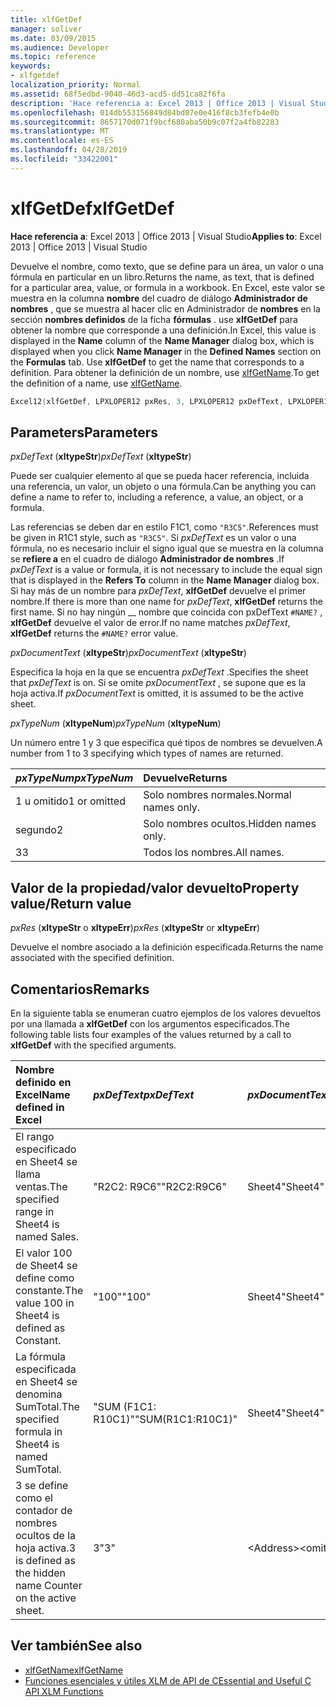 ```yaml
---
title: xlfGetDef
manager: soliver
ms.date: 03/09/2015
ms.audience: Developer
ms.topic: reference
keywords:
- xlfgetdef
localization_priority: Normal
ms.assetid: 68f5edbd-9040-46d3-acd5-dd51ca82f6fa
description: 'Hace referencia a: Excel 2013 | Office 2013 | Visual Studio'
ms.openlocfilehash: 014db553156849d84bd07e0e416f8cb3fefb4e0b
ms.sourcegitcommit: 8657170d071f9bcf680aba50b9c07f2a4fb82283
ms.translationtype: MT
ms.contentlocale: es-ES
ms.lasthandoff: 04/28/2019
ms.locfileid: "33422001"
---
```

# <a name="xlfgetdef"></a><span data-ttu-id="2a491-104">xlfGetDef</span><span class="sxs-lookup"><span data-stu-id="2a491-104">xlfGetDef</span></span>

<span data-ttu-id="2a491-105">**Hace referencia a**: Excel 2013 | Office 2013 | Visual Studio</span><span class="sxs-lookup"><span data-stu-id="2a491-105">**Applies to**: Excel 2013 | Office 2013 | Visual Studio</span></span> 
  
<span data-ttu-id="2a491-106">Devuelve el nombre, como texto, que se define para un área, un valor o una fórmula en particular en un libro.</span><span class="sxs-lookup"><span data-stu-id="2a491-106">Returns the name, as text, that is defined for a particular area, value, or formula in a workbook.</span></span> <span data-ttu-id="2a491-107">En Excel, este valor se muestra en la columna **nombre** del cuadro de diálogo **Administrador de nombres** , que se muestra al hacer clic en Administrador de **nombres** en la sección **nombres definidos** de la ficha **fórmulas** . use **xlfGetDef** para obtener la nombre que corresponde a una definición.</span><span class="sxs-lookup"><span data-stu-id="2a491-107">In Excel, this value is displayed in the **Name** column of the **Name Manager** dialog box, which is displayed when you click **Name Manager** in the **Defined Names** section on the **Formulas** tab. Use **xlfGetDef** to get the name that corresponds to a definition.</span></span> <span data-ttu-id="2a491-108">Para obtener la definición de un nombre, use [xlfGetName](xlfgetname.md).</span><span class="sxs-lookup"><span data-stu-id="2a491-108">To get the definition of a name, use [xlfGetName](xlfgetname.md).</span></span>
  
```cpp
Excel12(xlfGetDef, LPXLOPER12 pxRes, 3, LPXLOPER12 pxDefText, LPXLOPER12 pxDocumentText, LPXLOPER12 pxTypeNum);
```

## <a name="parameters"></a><span data-ttu-id="2a491-109">Parameters</span><span class="sxs-lookup"><span data-stu-id="2a491-109">Parameters</span></span>

<span data-ttu-id="2a491-110">_pxDefText_ (**xltypeStr**)</span><span class="sxs-lookup"><span data-stu-id="2a491-110">_pxDefText_ (**xltypeStr**)</span></span>
  
<span data-ttu-id="2a491-111">Puede ser cualquier elemento al que se pueda hacer referencia, incluida una referencia, un valor, un objeto o una fórmula.</span><span class="sxs-lookup"><span data-stu-id="2a491-111">Can be anything you can define a name to refer to, including a reference, a value, an object, or a formula.</span></span>
  
<span data-ttu-id="2a491-112">Las referencias se deben dar en estilo F1C1, como `"R3C5"`.</span><span class="sxs-lookup"><span data-stu-id="2a491-112">References must be given in R1C1 style, such as  `"R3C5"`.</span></span> <span data-ttu-id="2a491-113">Si _pxDefText_ es un valor o una fórmula, no es necesario incluir el signo igual que se muestra en la columna se **refiere a** en el cuadro de diálogo **Administrador de nombres** .</span><span class="sxs-lookup"><span data-stu-id="2a491-113">If  _pxDefText_ is a value or formula, it is not necessary to include the equal sign that is displayed in the **Refers To** column in the **Name Manager** dialog box.</span></span> <span data-ttu-id="2a491-114">Si hay más de un nombre para _pxDefText_, **xlfGetDef** devuelve el primer nombre.</span><span class="sxs-lookup"><span data-stu-id="2a491-114">If there is more than one name for  _pxDefText_, **xlfGetDef** returns the first name.</span></span> <span data-ttu-id="2a491-115">Si no hay ningún __ nombre que coincida con pxDefText `#NAME?` , **xlfGetDef** devuelve el valor de error.</span><span class="sxs-lookup"><span data-stu-id="2a491-115">If no name matches  _pxDefText_, **xlfGetDef** returns the  `#NAME?` error value.</span></span> 
  
<span data-ttu-id="2a491-116">_pxDocumentText_ (**xltypeStr**)</span><span class="sxs-lookup"><span data-stu-id="2a491-116">_pxDocumentText_ (**xltypeStr**)</span></span>
  
<span data-ttu-id="2a491-117">Especifica la hoja en la que se encuentra _pxDefText_ .</span><span class="sxs-lookup"><span data-stu-id="2a491-117">Specifies the sheet that  _pxDefText_ is on.</span></span> <span data-ttu-id="2a491-118">Si se omite _pxDocumentText_ , se supone que es la hoja activa.</span><span class="sxs-lookup"><span data-stu-id="2a491-118">If  _pxDocumentText_ is omitted, it is assumed to be the active sheet.</span></span> 
  
<span data-ttu-id="2a491-119">_pxTypeNum_ (**xltypeNum**)</span><span class="sxs-lookup"><span data-stu-id="2a491-119">_pxTypeNum_ (**xltypeNum**)</span></span>
  
<span data-ttu-id="2a491-120">Un número entre 1 y 3 que especifica qué tipos de nombres se devuelven.</span><span class="sxs-lookup"><span data-stu-id="2a491-120">A number from 1 to 3 specifying which types of names are returned.</span></span>
  
|<span data-ttu-id="2a491-121">**_pxTypeNum_**</span><span class="sxs-lookup"><span data-stu-id="2a491-121">**_pxTypeNum_**</span></span>|<span data-ttu-id="2a491-122">**Devuelve**</span><span class="sxs-lookup"><span data-stu-id="2a491-122">**Returns**</span></span>|
|:-----|:-----|
|<span data-ttu-id="2a491-123">1 u omitido</span><span class="sxs-lookup"><span data-stu-id="2a491-123">1 or omitted</span></span>  <br/> |<span data-ttu-id="2a491-124">Solo nombres normales.</span><span class="sxs-lookup"><span data-stu-id="2a491-124">Normal names only.</span></span>  <br/> |
|<span data-ttu-id="2a491-125">segundo</span><span class="sxs-lookup"><span data-stu-id="2a491-125">2</span></span>  <br/> |<span data-ttu-id="2a491-126">Solo nombres ocultos.</span><span class="sxs-lookup"><span data-stu-id="2a491-126">Hidden names only.</span></span>  <br/> |
|<span data-ttu-id="2a491-127">3</span><span class="sxs-lookup"><span data-stu-id="2a491-127">3</span></span>  <br/> |<span data-ttu-id="2a491-128">Todos los nombres.</span><span class="sxs-lookup"><span data-stu-id="2a491-128">All names.</span></span>  <br/> |
   
## <a name="property-valuereturn-value"></a><span data-ttu-id="2a491-129">Valor de la propiedad/valor devuelto</span><span class="sxs-lookup"><span data-stu-id="2a491-129">Property value/Return value</span></span>

 <span data-ttu-id="2a491-130">_pxRes_ (**xltypeStr** o **xltypeErr**)</span><span class="sxs-lookup"><span data-stu-id="2a491-130">_pxRes_ (**xltypeStr** or **xltypeErr**)</span></span>
  
<span data-ttu-id="2a491-131">Devuelve el nombre asociado a la definición especificada.</span><span class="sxs-lookup"><span data-stu-id="2a491-131">Returns the name associated with the specified definition.</span></span>
  
## <a name="remarks"></a><span data-ttu-id="2a491-132">Comentarios</span><span class="sxs-lookup"><span data-stu-id="2a491-132">Remarks</span></span>

<span data-ttu-id="2a491-133">En la siguiente tabla se enumeran cuatro ejemplos de los valores devueltos por una llamada a **xlfGetDef** con los argumentos especificados.</span><span class="sxs-lookup"><span data-stu-id="2a491-133">The following table lists four examples of the values returned by a call to **xlfGetDef** with the specified arguments.</span></span> 
  
|<span data-ttu-id="2a491-134">**Nombre definido en Excel**</span><span class="sxs-lookup"><span data-stu-id="2a491-134">**Name defined in Excel**</span></span>|<span data-ttu-id="2a491-135">**_pxDefText_**</span><span class="sxs-lookup"><span data-stu-id="2a491-135">**_pxDefText_**</span></span>|<span data-ttu-id="2a491-136">**_pxDocumentText_**</span><span class="sxs-lookup"><span data-stu-id="2a491-136">**_pxDocumentText_**</span></span>|<span data-ttu-id="2a491-137">**_pxTypeNum_**</span><span class="sxs-lookup"><span data-stu-id="2a491-137">**_pxTypeNum_**</span></span>|<span data-ttu-id="2a491-138">**Valor deVuelto**</span><span class="sxs-lookup"><span data-stu-id="2a491-138">**Value Returned**</span></span>|
|:-----|:-----|:-----|:-----|:-----|
|<span data-ttu-id="2a491-139">El rango especificado en Sheet4 se llama ventas.</span><span class="sxs-lookup"><span data-stu-id="2a491-139">The specified range in Sheet4 is named Sales.</span></span>  <br/> |<span data-ttu-id="2a491-140">"R2C2: R9C6"</span><span class="sxs-lookup"><span data-stu-id="2a491-140">"R2C2:R9C6"</span></span>  <br/> |<span data-ttu-id="2a491-141">Sheet4</span><span class="sxs-lookup"><span data-stu-id="2a491-141">"Sheet4"</span></span>  <br/> |<span data-ttu-id="2a491-142">\<Address\></span><span class="sxs-lookup"><span data-stu-id="2a491-142">\<omitted\></span></span>  <br/> |<span data-ttu-id="2a491-143">Lín</span><span class="sxs-lookup"><span data-stu-id="2a491-143">"Sales"</span></span>  <br/> |
|<span data-ttu-id="2a491-144">El valor 100 de Sheet4 se define como constante.</span><span class="sxs-lookup"><span data-stu-id="2a491-144">The value 100 in Sheet4 is defined as Constant.</span></span>  <br/> |<span data-ttu-id="2a491-145">"100"</span><span class="sxs-lookup"><span data-stu-id="2a491-145">"100"</span></span>  <br/> |<span data-ttu-id="2a491-146">Sheet4</span><span class="sxs-lookup"><span data-stu-id="2a491-146">"Sheet4"</span></span>  <br/> |<span data-ttu-id="2a491-147">\<Address\></span><span class="sxs-lookup"><span data-stu-id="2a491-147">\<omitted\></span></span>  <br/> |<span data-ttu-id="2a491-148">Constante</span><span class="sxs-lookup"><span data-stu-id="2a491-148">"Constant"</span></span>  <br/> |
|<span data-ttu-id="2a491-149">La fórmula especificada en Sheet4 se denomina SumTotal.</span><span class="sxs-lookup"><span data-stu-id="2a491-149">The specified formula in Sheet4 is named SumTotal.</span></span>  <br/> |<span data-ttu-id="2a491-150">"SUM (F1C1: R10C1)"</span><span class="sxs-lookup"><span data-stu-id="2a491-150">"SUM(R1C1:R10C1)"</span></span>  <br/> |<span data-ttu-id="2a491-151">Sheet4</span><span class="sxs-lookup"><span data-stu-id="2a491-151">"Sheet4"</span></span>  <br/> |<span data-ttu-id="2a491-152">\<Address\></span><span class="sxs-lookup"><span data-stu-id="2a491-152">\<omitted\></span></span>  <br/> |<span data-ttu-id="2a491-153">"SumTotal"</span><span class="sxs-lookup"><span data-stu-id="2a491-153">"SumTotal"</span></span>  <br/> |
|<span data-ttu-id="2a491-154">3 se define como el contador de nombres ocultos de la hoja activa.</span><span class="sxs-lookup"><span data-stu-id="2a491-154">3 is defined as the hidden name Counter on the active sheet.</span></span>  <br/> |<span data-ttu-id="2a491-155">3</span><span class="sxs-lookup"><span data-stu-id="2a491-155">"3"</span></span>  <br/> |<span data-ttu-id="2a491-156">\<Address\></span><span class="sxs-lookup"><span data-stu-id="2a491-156">\<omitted\></span></span>  <br/> |<span data-ttu-id="2a491-157">segundo</span><span class="sxs-lookup"><span data-stu-id="2a491-157">2</span></span>  <br/> |<span data-ttu-id="2a491-158">Produzca</span><span class="sxs-lookup"><span data-stu-id="2a491-158">"Counter"</span></span>  <br/> |
   
## <a name="see-also"></a><span data-ttu-id="2a491-159">Ver también</span><span class="sxs-lookup"><span data-stu-id="2a491-159">See also</span></span>

- [<span data-ttu-id="2a491-160">xlfGetName</span><span class="sxs-lookup"><span data-stu-id="2a491-160">xlfGetName</span></span>](xlfgetname.md)
- [<span data-ttu-id="2a491-161">Funciones esenciales y útiles XLM de API de C</span><span class="sxs-lookup"><span data-stu-id="2a491-161">Essential and Useful C API XLM Functions</span></span>](essential-and-useful-c-api-xlm-functions.md)


